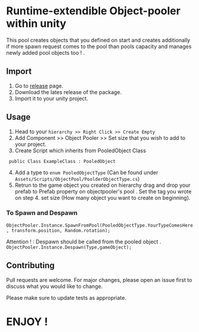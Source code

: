 # Runtime-extendible Object-pooler within unity

This pool creates objects that you defined on start and creates additionally if more spawn request comes to the pool than pools capacity and manages newly added pool objects too ! .


## Import

1. Go to [release](https://github.com/ertanturan/UnityObjectPooling/releases) page.
2. Download the lates release of the package.
3. Import it to your unity project.

## Usage

1. Head to your `hierarchy >> Right Click >> Create Empty`
2. Add Component >> Object Pooler >> Set size that you wish to add to your project.
3. Create Script which inherits from PooledObject Class 

`` public Class ExampleClass : PooledObject``

4. Add a type to `enum PooledObjectType` (Can be found under `Assets/Scripts/ObjectPool/PoolderObjectType.cs`)
5. Retrun to the game object you created on hierarchy  drag and drop your prefab to Prefab property on objectpooler's pool . Set the tag you wrote on step 4. set size (How many object you want to create on beginning).


### To Spawn and Despawn

`` ObjectPooler.Instance.SpawnFromPool(PooledObjectType.YourTypeComesHere , transform.position, Random.rotation);  ``

Attention ! : Despawn should be called from the pooled object .
`` ObjectPooler.Instance.Despawn(Type,gameObject); ``


## Contributing
Pull requests are welcome. For major changes, please open an issue first to discuss what you would like to change.

Please make sure to update tests as appropriate.


# ENJOY !

